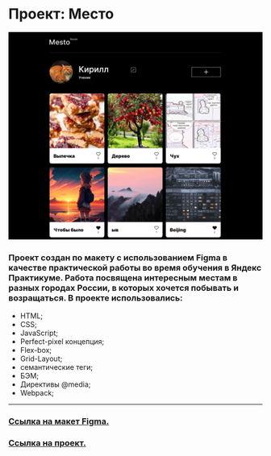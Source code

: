 # Проект: Место

![Превью проекта](./src/images/promo.png)

### Проект создан по макету с использованием Figma в качестве практической работы во время обучения в Яндекс Практикуме. Работа посвящена интересным местам в разных городах России, в которых хочется побывать и возращаться. В проекте использовались:

- HTML;
- CSS;
- JavaScript;
- Perfect-pixel концепция;
- Flex-box;
- Grid-Layout;
- семантические теги;
- БЭМ;
- Директивы @media;
- Webpack;

---

### [Ссылка на макет Figma.](https://www.figma.com/file/2cn9N9jSkmxD84oJik7xL7/JavaScript.-Sprint-4?node-id=0%3A1)

### [Ссылка на проект.](https://h1ze.github.io/mesto/)
